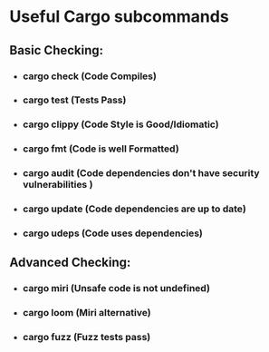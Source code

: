 # Useful Cargo subcommands

## Basic Checking:

- ### cargo check (Code Compiles)

- ### cargo test (Tests Pass)

- ### cargo clippy (Code Style is Good/Idiomatic)

- ### cargo fmt (Code is well Formatted)

- ### cargo audit (Code dependencies don't have security vulnerabilities )

- ### cargo update (Code dependencies are up to date)

- ### cargo udeps (Code uses dependencies)

## Advanced Checking:

- ### cargo miri (Unsafe code is not undefined)

- ### cargo loom (Miri alternative)

- ### cargo fuzz (Fuzz tests pass)

